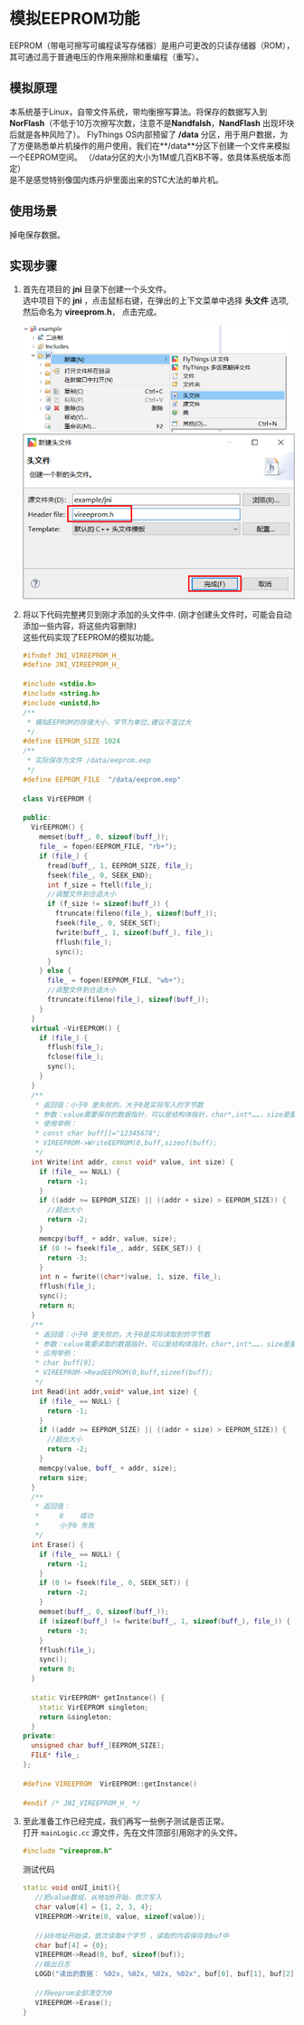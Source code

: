 # 模拟EEPROM功能

EEPROM（带电可擦写可编程读写存储器）是用户可更改的只读存储器（ROM），其可通过高于普通电压的作用来擦除和重编程（重写）。
## 模拟原理
本系统基于Linux，自带文件系统，带均衡擦写算法。将保存的数据写入到 **NorFlash**（不低于10万次擦写次数，注意不是**Nandfalsh**，**NandFlash** 出现坏块后就是各种风险了）。
FlyThings OS内部预留了 **/data** 分区，用于用户数据，为了方便熟悉单片机操作的用户使用，我们在**/data**分区下创建一个文件来模拟一个EEPROM空间。    （/data分区的大小为1M或几百KB不等，依具体系统版本而定）  
是不是感觉特别像国内炼丹炉里面出来的STC大法的单片机。  
## 使用场景
掉电保存数据。
## 实现步骤  
1. 首先在项目的 **jni** 目录下创建一个头文件。  
   选中项目下的 **jni** ，点击鼠标右键，在弹出的上下文菜单中选择 **头文件** 选项, 然后命名为 **vireeprom.h**， 点击完成。  
   
   ![](assets/create_head_file.png)  
   ![](assets/create_head_file2.png)  

2. 将以下代码完整拷贝到刚才添加的头文件中. (刚才创建头文件时，可能会自动添加一些内容，将这些内容删除)  
   这些代码实现了EEPROM的模拟功能。  
    ```c++
    #ifndef JNI_VIREEPROM_H_
    #define JNI_VIREEPROM_H_

    #include <stdio.h>
    #include <string.h>
    #include <unistd.h>
    /**
     * 模拟EEPROM的存储大小，字节为单位,建议不宜过大
     */
    #define EEPROM_SIZE 1024
    /**
     * 实际保存为文件 /data/eeprom.eep
     */
    #define EEPROM_FILE  "/data/eeprom.eep"

    class VirEEPROM {

    public:
      VirEEPROM() {
        memset(buff_, 0, sizeof(buff_));
        file_ = fopen(EEPROM_FILE, "rb+");
        if (file_) {
          fread(buff_, 1, EEPROM_SIZE, file_);
          fseek(file_, 0, SEEK_END);
          int f_size = ftell(file_);
          //调整文件到合适大小
          if (f_size != sizeof(buff_)) {
            ftruncate(fileno(file_), sizeof(buff_));
            fseek(file_, 0, SEEK_SET);
            fwrite(buff_, 1, sizeof(buff_), file_);
            fflush(file_);
            sync();
          }
        } else {
          file_ = fopen(EEPROM_FILE, "wb+");
          //调整文件到合适大小
          ftruncate(fileno(file_), sizeof(buff_));
        }
      }
      virtual ~VirEEPROM() {
        if (file_) {
          fflush(file_);
          fclose(file_);
          sync();
        }
      }
      /**
       * 返回值：小于0 是失败的，大于0是实际写入的字节数
       * 参数：value需要保存的数据指针，可以是结构体指针，char*,int*……，size是要保存的数据大小
       * 使用举例：
       * const char buff[]="12345678";
       * VIREEPROM->WriteEEPROM(0,buff,sizeof(buff);
       */
      int Write(int addr, const void* value, int size) {
        if (file_ == NULL) {
          return -1;
        }
        if ((addr >= EEPROM_SIZE) || ((addr + size) > EEPROM_SIZE)) {
          //超出大小
          return -2;
        }
        memcpy(buff_ + addr, value, size);
        if (0 != fseek(file_, addr, SEEK_SET)) {
          return -3;
        }
        int n = fwrite((char*)value, 1, size, file_);
        fflush(file_);
        sync();
        return n;
      }
      /**
       * 返回值：小于0 是失败的，大于0是实际读取到的字节数
       * 参数：value需要读取的数据指针，可以是结构体指针，char*,int*……，size是要读取的数据大小
       * 应用举例：
       * char buff[9];
       * VIREEPROM->ReadEEPROM(0,buff,sizeof(buff);
       */
      int Read(int addr,void* value,int size) {
        if (file_ == NULL) {
          return -1;
        }
        if ((addr >= EEPROM_SIZE) || ((addr + size) > EEPROM_SIZE)) {
          //超出大小
          return -2;
        }
        memcpy(value, buff_ + addr, size);
        return size;
      }
      /**
       * 返回值：
       *     0    成功
       *     小于0 失败
       */
      int Erase() {
        if (file_ == NULL) {
          return -1;
        }
        if (0 != fseek(file_, 0, SEEK_SET)) {
          return -2;
        }
        memset(buff_, 0, sizeof(buff_));
        if (sizeof(buff_) != fwrite(buff_, 1, sizeof(buff_), file_)) {
          return -3;
        }
        fflush(file_);
        sync();
        return 0;
      }

      static VirEEPROM* getInstance() {
        static VirEEPROM singleton;
        return &singleton;
      }
    private:
      unsigned char buff_[EEPROM_SIZE];
      FILE* file_;
    };

    #define VIREEPROM  VirEEPROM::getInstance()

    #endif /* JNI_VIREEPROM_H_ */

    ```

3. 至此准备工作已经完成，我们再写一些例子测试是否正常。  
   打开 `mainLogic.cc` 源文件，先在文件顶部引用刚才的头文件。  
   ```c++
   #include "vireeprom.h"
   ```
   
   测试代码  
   ```c++
   static void onUI_init(){
      //把value数组，从地址0开始，依次写入
      char value[4] = {1, 2, 3, 4};
      VIREEPROM->Write(0, value, sizeof(value));

      //从0地址开始读，依次读取4个字节 ，读取的内容保存到buf中
      char buf[4] = {0};
      VIREEPROM->Read(0, buf, sizeof(buf));
      //输出日志
      LOGD("读出的数据： %02x, %02x, %02x, %02x", buf[0], buf[1], buf[2], buf[3]);
      
      //将eeprom全部清空为0
      VIREEPROM->Erase();
   }
   ```
   
   
   
   